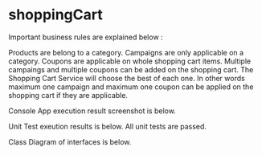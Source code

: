 # shoppingCart

Important business rules are explained below :

Products are belong to a category.
Campaigns are only applicable on a category.
Coupons are applicable on whole shopping cart items.
Multiple campaings and multiple coupons can be added on the shopping cart.
The Shopping Cart Service will choose the best of each one. In other words maximum one campaign and maximum one coupon can be applied on the shopping cart if they are applicable.


Console App execution result screenshot is below.


Unit Test exeution results is below. All unit tests are passed.


Class Diagram of interfaces is below.
